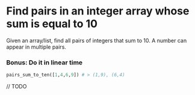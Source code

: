 # Find pairs in an integer array whose sum is equal to 10

Given an array/list, find all pairs of integers that sum to 10. A number can appear in multiple pairs.

### Bonus: Do it in linear time

```python
pairs_sum_to_ten([1,4,6,9]) # > (1,9), (6,4)
```

// TODO
